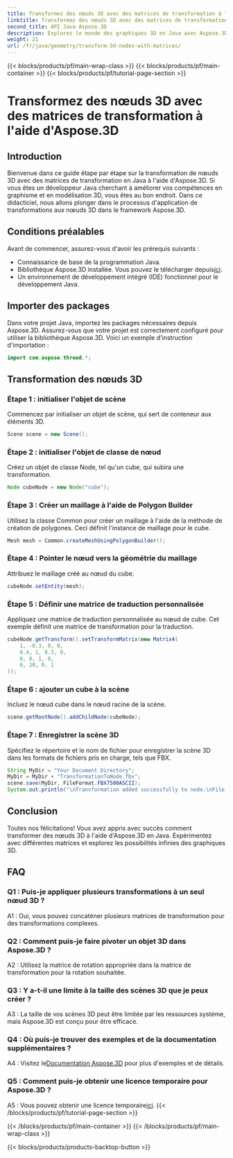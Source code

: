 ```yaml
---
title: Transformez des nœuds 3D avec des matrices de transformation à l'aide d'Aspose.3D
linktitle: Transformez des nœuds 3D avec des matrices de transformation en Java à l'aide d'Aspose.3D
second_title: API Java Aspose.3D
description: Explorez le monde des graphiques 3D en Java avec Aspose.3D. Apprenez à transformer des nœuds sans effort à l'aide de matrices de transformation.
weight: 21
url: /fr/java/geometry/transform-3d-nodes-with-matrices/
---
```


{{< blocks/products/pf/main-wrap-class >}}
{{< blocks/products/pf/main-container >}}
{{< blocks/products/pf/tutorial-page-section >}}

# Transformez des nœuds 3D avec des matrices de transformation à l'aide d'Aspose.3D

## Introduction

Bienvenue dans ce guide étape par étape sur la transformation de nœuds 3D avec des matrices de transformation en Java à l'aide d'Aspose.3D. Si vous êtes un développeur Java cherchant à améliorer vos compétences en graphisme et en modélisation 3D, vous êtes au bon endroit. Dans ce didacticiel, nous allons plonger dans le processus d'application de transformations aux nœuds 3D dans le framework Aspose.3D.

## Conditions préalables

Avant de commencer, assurez-vous d'avoir les prérequis suivants :

- Connaissance de base de la programmation Java.
-  Bibliothèque Aspose.3D installée. Vous pouvez le télécharger depuis[ici](https://releases.aspose.com/3d/java/).
- Un environnement de développement intégré (IDE) fonctionnel pour le développement Java.

## Importer des packages

Dans votre projet Java, importez les packages nécessaires depuis Aspose.3D. Assurez-vous que votre projet est correctement configuré pour utiliser la bibliothèque Aspose.3D. Voici un exemple d'instruction d'importation :

```java
import com.aspose.threed.*;

```

## Transformation des nœuds 3D

### Étape 1 : initialiser l'objet de scène

Commencez par initialiser un objet de scène, qui sert de conteneur aux éléments 3D.

```java
Scene scene = new Scene();
```

### Étape 2 : initialiser l'objet de classe de nœud

Créez un objet de classe Node, tel qu'un cube, qui subira une transformation.

```java
Node cubeNode = new Node("cube");
```

### Étape 3 : Créer un maillage à l'aide de Polygon Builder

Utilisez la classe Common pour créer un maillage à l'aide de la méthode de création de polygones. Ceci définit l'instance de maillage pour le cube.

```java
Mesh mesh = Common.createMeshUsingPolygonBuilder();
```

### Étape 4 : Pointer le nœud vers la géométrie du maillage

Attribuez le maillage créé au nœud du cube.

```java
cubeNode.setEntity(mesh);
```

### Étape 5 : Définir une matrice de traduction personnalisée

Appliquez une matrice de traduction personnalisée au nœud de cube. Cet exemple définit une matrice de transformation pour la traduction.

```java
cubeNode.getTransform().setTransformMatrix(new Matrix4(
    1, -0.3, 0, 0,
    0.4, 1, 0.3, 0,
    0, 0, 1, 0,
    0, 20, 0, 1
));
```

### Étape 6 : ajouter un cube à la scène

Incluez le nœud cube dans le nœud racine de la scène.

```java
scene.getRootNode().addChildNode(cubeNode);
```

### Étape 7 : Enregistrer la scène 3D

Spécifiez le répertoire et le nom de fichier pour enregistrer la scène 3D dans les formats de fichiers pris en charge, tels que FBX.

```java
String MyDir = "Your Document Directory";
MyDir = MyDir + "TransformationToNode.fbx";
scene.save(MyDir, FileFormat.FBX7500ASCII);
System.out.println("\nTransformation added successfully to node.\nFile saved at " + MyDir);
```

## Conclusion

Toutes nos félicitations! Vous avez appris avec succès comment transformer des nœuds 3D à l'aide d'Aspose.3D en Java. Expérimentez avec différentes matrices et explorez les possibilités infinies des graphiques 3D.

## FAQ

### Q1 : Puis-je appliquer plusieurs transformations à un seul nœud 3D ?

A1 : Oui, vous pouvez concaténer plusieurs matrices de transformation pour des transformations complexes.

### Q2 : Comment puis-je faire pivoter un objet 3D dans Aspose.3D ?

A2 : Utilisez la matrice de rotation appropriée dans la matrice de transformation pour la rotation souhaitée.

### Q3 : Y a-t-il une limite à la taille des scènes 3D que je peux créer ?

A3 : La taille de vos scènes 3D peut être limitée par les ressources système, mais Aspose.3D est conçu pour être efficace.

### Q4 : Où puis-je trouver des exemples et de la documentation supplémentaires ?

 A4 : Visitez le[Documentation Aspose.3D](https://reference.aspose.com/3d/java/) pour plus d'exemples et de détails.

### Q5 : Comment puis-je obtenir une licence temporaire pour Aspose.3D ?

 A5 : Vous pouvez obtenir une licence temporaire[ici](https://purchase.aspose.com/temporary-license/).
{{< /blocks/products/pf/tutorial-page-section >}}

{{< /blocks/products/pf/main-container >}}
{{< /blocks/products/pf/main-wrap-class >}}

{{< blocks/products/products-backtop-button >}}
